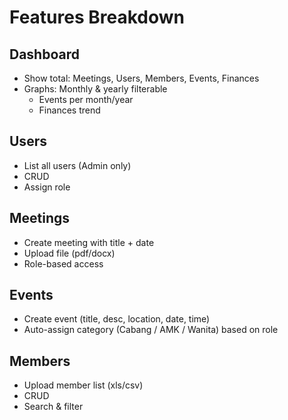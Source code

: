 # Features Breakdown

## Dashboard
- Show total: Meetings, Users, Members, Events, Finances
- Graphs: Monthly & yearly filterable
  - Events per month/year
  - Finances trend

## Users
- List all users (Admin only)
- CRUD
- Assign role

## Meetings
- Create meeting with title + date
- Upload file (pdf/docx)
- Role-based access

## Events
- Create event (title, desc, location, date, time)
- Auto-assign category (Cabang / AMK / Wanita) based on role

## Members
- Upload member list (xls/csv)
- CRUD
- Search & filter
